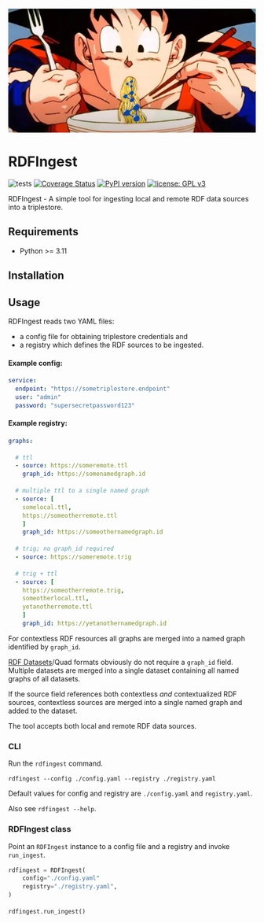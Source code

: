 ![<img src="lodkit.png" width=10% height=10%>](https://raw.githubusercontent.com/lu-pl/rdfingest/main/goku_rdf_slurp.png)

# RDFIngest
![tests](https://github.com/lu-pl/rdfingest/actions/workflows/tests.yaml/badge.svg)
[![Coverage Status](https://coveralls.io/repos/github/lu-pl/rdfingest/badge.svg?branch=main)](https://coveralls.io/github/lu-pl/rdfingest?branch=main)
[![PyPI version](https://badge.fury.io/py/rdfingest.svg)](https://badge.fury.io/py/rdfingest)
[![license: GPL v3](https://img.shields.io/badge/License-GPLv3-blue.svg)](https://www.gnu.org/licenses/gpl-3.0)


RDFIngest - A simple tool for ingesting local and remote RDF data sources into a triplestore.

## Requirements

* Python >= 3.11

## Installation

## Usage

RDFIngest reads two YAML files: 
- a config file for obtaining triplestore credentials and 
- a registry which defines the RDF sources to be ingested.

#### Example config:
```yaml
service:
  endpoint: "https://sometriplestore.endpoint"
  user: "admin"
  password: "supersecretpassword123"
```

#### Example registry:
```yaml
graphs:
  
  # ttl
  - source: https://someremote.ttl
    graph_id: https://somenamedgraph.id

  # multiple ttl to a single named graph
  - source: [
    somelocal.ttl,
    https://someotherremote.ttl
    ]
    graph_id: https://someothernamedgraph.id
    
  # trig; no graph_id required
  - source: https://someremote.trig
  
  # trig + ttl
  - source: [
    https://someotherremote.trig,
    someotherlocal.ttl,
    yetanotherremote.ttl	
    ]
    graph_id: https://yetanothernamedgraph.id
```

For contextless RDF resources all graphs are merged into a named graph identified by `graph_id`.  

[RDF Datasets](https://www.w3.org/TR/rdf11-concepts/#section-dataset)/Quad formats obviously do not require a `graph_id` field.  
Multiple datasets are merged into a single dataset containing all named graphs of all datasets.  

If the source field references both contextless *and* contextualized RDF sources, contextless sources are merged into a single named graph and added to the dataset.  

The tool accepts both local and remote RDF data sources.

### CLI
Run the `rdfingest` command.

```shell
rdfingest --config ./config.yaml --registry ./registry.yaml
```

Default values for config and registry are `./config.yaml` and `registry.yaml`.

Also see `rdfingest --help`.

### RDFIngest class

Point an `RDFIngest` instance to a config file and a registry and invoke `run_ingest`.

```python
rdfingest = RDFIngest(
    config="./config.yaml"
    registry="./registry.yaml", 
)

rdfingest.run_ingest()
```
